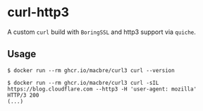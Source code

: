 # curl-http3
A custom `curl` build with `BoringSSL` and http3 support via `quiche`.

## Usage

```
$ docker run --rm ghcr.io/macbre/curl3 curl --version
```

```
$ docker run --rm ghcr.io/macbre/curl3 curl -sIL https://blog.cloudflare.com --http3 -H 'user-agent: mozilla'
HTTP/3 200
(...)
```

